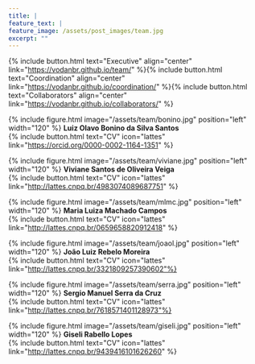```yaml
---
title: |  
feature_text: |
feature_image: /assets/post_images/team.jpg
excerpt: ""
---
```


{% include button.html text="Executive" align="center" link="https://vodanbr.github.io/team/" %}{% include button.html text="Coordination" align="center" link="https://vodanbr.github.io/coordination/" %}{% include button.html text="Collaborators" align="center" link="https://vodanbr.github.io/collaborators/" %}


{% include figure.html image="/assets/team/bonino.jpg" position="left" width="120" %}
**Luiz Olavo Bonino da Silva Santos**\
{% include button.html text="CV" icon="lattes" link="https://orcid.org/0000-0002-1164-1351" %}

{% include figure.html image="/assets/team/viviane.jpg" position="left" width="120" %}
**Viviane Santos de Oliveira Veiga**\
{% include button.html text="CV" icon="lattes" link="http://lattes.cnpq.br/4983074089687751" %}

{% include figure.html image="/assets/team/mlmc.jpg" position="left" width="120" %}
**Maria Luiza Machado Campos**\
{% include button.html text="CV" icon="lattes" link="http://lattes.cnpq.br/0659658820912418" %}

{% include figure.html image="/assets/team/joaol.jpg" position="left" width="120" %}
**João Luiz Rebelo Moreira**\
{% include button.html text="CV" icon="lattes" link="http://lattes.cnpq.br/3321809257390602"%}

{% include figure.html image="/assets/team/serra.jpg" position="left" width="120" %}
**Sergio Manuel Serra da Cruz**\
{% include button.html text="CV" icon="lattes" link="http://lattes.cnpq.br/7618571401128973"%}

{% include figure.html image="/assets/team/giseli.jpg" position="left" width="120" %}
**Giseli Rabello Lopes**\
{% include button.html text="CV" icon="lattes" link="http://lattes.cnpq.br/9439416101626260" %}